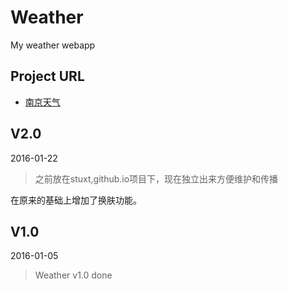 # Weather
My weather webapp

## Project URL
* [南京天气](http://stuxt.github.io/Weather/)


## V2.0
2016-01-22
>
> 之前放在stuxt,github.io项目下，现在独立出来方便维护和传播
>

在原来的基础上增加了换肤功能。


## V1.0
2016-01-05
>
> Weather v1.0 done
>


